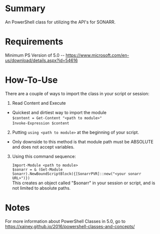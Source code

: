 # Summary
An PowerShell class for utilizing the API's for SONARR.

# Requirements
Minimum PS Version of 5.0 -- https://www.microsoft.com/en-us/download/details.aspx?id=54616

# How-To-Use
There are a couple of ways to import the class in your script or session:

1. Read Content and Execute
  * Quickest and dirtiest way to import the module  
  ``$content = Get-Content "<path to module>"``    
  ``Invoke-Expression $content``

2. Putting ``using <path to module>`` at the beginning of your script.
  * Only downside to this method is that module path must be ABSOLUTE and does not accept variables.
 
3. Using this command sequence:

      ``Import-Module <path to module>``  
      ``$sonarr = & (Get-Module Sonarr).NewBoundScriptBlock({[SonarrPVR]::new("<your sonarr URL>")})``  
   This creates an object called "$sonarr" in your session or script, and is not limited to absolute paths.
   
# Notes
For more information about PowerShell Classes in 5.0, go to https://xainey.github.io/2016/powershell-classes-and-concepts/
